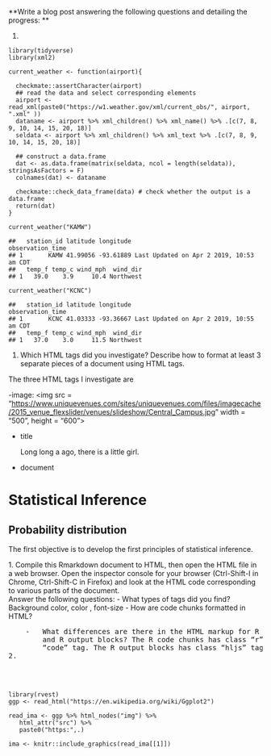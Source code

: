 **Write a blog post answering the following questions and detailing the
progress: **

1.  

<!-- -->

    library(tidyverse)
    library(xml2)

    current_weather <- function(airport){
      
      checkmate::assertCharacter(airport)
      ## read the data and select corresponding elements
      airport <- read_xml(paste0("https://w1.weather.gov/xml/current_obs/", airport, ".xml" ))
      dataname <- airport %>% xml_children() %>% xml_name() %>% .[c(7, 8, 9, 10, 14, 15, 20, 18)]
      seldata <- airport %>% xml_children() %>% xml_text %>% .[c(7, 8, 9, 10, 14, 15, 20, 18)]
      
      ## construct a data.frame
      dat <- as.data.frame(matrix(seldata, ncol = length(seldata)), stringsAsFactors = F)
      colnames(dat) <- dataname
      
      checkmate::check_data_frame(data) # check whether the output is a data.frame
      return(dat)
    }

    current_weather("KAMW")

    ##   station_id latitude longitude                         observation_time
    ## 1       KAMW 41.99056 -93.61889 Last Updated on Apr 2 2019, 10:53 am CDT
    ##   temp_f temp_c wind_mph  wind_dir
    ## 1   39.0    3.9     10.4 Northwest

    current_weather("KCNC") 

    ##   station_id latitude longitude                         observation_time
    ## 1       KCNC 41.03333 -93.36667 Last Updated on Apr 2 2019, 10:55 am CDT
    ##   temp_f temp_c wind_mph  wind_dir
    ## 1   37.0    3.0     11.5 Northwest

1.  Which HTML tags did you investigate? Describe how to format at least
    3 separate pieces of a document using HTML tags.

The three HTML tags I investigate are

-image: &lt;img src =
“<a href="https://www.uniquevenues.com/sites/uniquevenues.com/files/imagecache/2015_venue_flexslider/venues/slideshow/Central_Campus.jpg" class="uri">https://www.uniquevenues.com/sites/uniquevenues.com/files/imagecache/2015_venue_flexslider/venues/slideshow/Central_Campus.jpg</a>”
width = “500”, height = “600”&gt;

-   title
    <p title="Here is my paper">
    Long long a ago, there is a little girl.
    </p>
-   document
    <html>
    <body>

<h1>
Statistical Inference
</h1>
<h2>
Probability distribution
</h2>
<p>
The first objective is to develop the first principles of statistical
inference.
</p>
</body>
</html>
1.  Compile this Rmarkdown document to HTML, then open the HTML file in
    a web browser. Open the inspector console for your browser
    (Ctrl-Shift-I in Chrome, Ctrl-Shift-C in Firefox) and look at the
    HTML code corresponding to various parts of the document. <br>
    Answer the following questions:
    -   What types of tags did you find? Background color, color ,
        font-size
    -   How are code chunks formatted in HTML?
        <pre class="r">
    -   What differences are there in the HTML markup for R code chunks
        and R output blocks? The R code chunks has class “r” under the
        “code” tag. The R output blocks has class “hljs” tags.
2.  

<!-- -->

    library(rvest)
    ggp <- read_html("https://en.wikipedia.org/wiki/Ggplot2")

    read_ima <- ggp %>% html_nodes("img") %>%
       html_attr("src") %>%
       paste0("https:",.) 

    ima <- knitr::include_graphics(read_ima[[1]])
